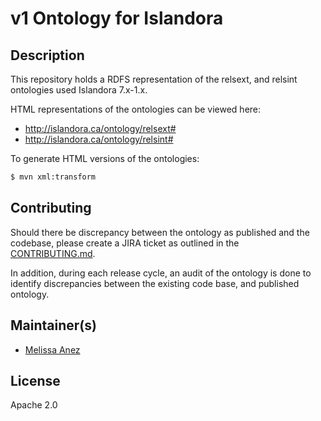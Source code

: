 # v1 Ontology for Islandora

## Description

This repository holds a RDFS representation of the relsext, and relsint ontologies used Islandora 7.x-1.x.

HTML representations of the ontologies can be viewed here:

* http://islandora.ca/ontology/relsext#
* http://islandora.ca/ontology/relsint#

To generate HTML versions of the ontologies:

```sh
$ mvn xml:transform
```

## Contributing

Should there be discrepancy between the ontology as published and the codebase, please create a JIRA ticket as outlined in the [CONTRIBUTING.md](https://github.com/Islandora-Labs/islandora_ontology/blob/master/CONTRIBUTING.md#report-a-bug).

In addition, during each release cycle, an audit of the ontology is done to identify discrepancies between the existing code base, and published ontology.

## Maintainer(s)

* [Melissa Anez](https://github.com/manez)

## License

Apache 2.0

